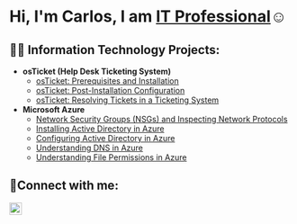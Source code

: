 <h1>Hi, I'm Carlos, I am <a href="www.linkedin.com/in/carlos-ramirez-323139178">IT Professional</a>☺</h1>

<h2>👨‍💻 Information Technology Projects:</h2>

- <b>osTicket (Help Desk Ticketing System)</b>
  - [osTicket: Prerequisites and Installation](https://github.com/CarlosARamirezIT/osticket-prereqs)
  - [osTicket: Post-Installation Configuration](https://github.com/CarlosARamirezIT/post-install-config)
  - [osTicket: Resolving Tickets in a Ticketing System](https://github.com/CarlosARamirezIT/ticket-lifecycle)
- <b>Microsoft Azure</b>
  - [Network Security Groups (NSGs) and Inspecting Network Protocols](https://github.com/CarlosARamirezIT/azure-network-protocols)
  - [Installing Active Directory in Azure](https://github.com/ErnestoAPantoja/install-ad)
  - [Configuring Active Directory in Azure](https://github.com/ErnestoAPantoja/configure-ad)
  - [Understanding DNS in Azure](https://github.com/ErnestoAPantoja/intuition-dns)
  - [Understanding File Permissions in Azure](https://github.com/ErnestoAPantoja/file-permissions)

<h2>🤳Connect with me:</h2>

[<img align="left" alt="Josh | LinkedIn" width="22px" src="https://cdn.jsdelivr.net/npm/simple-icons@v3/icons/linkedin.svg" />][linkedin]

[linkedin]: www.linkedin.com/in/carlos-ramirez-323139178
